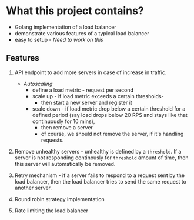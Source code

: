 # What this project contains?

- Golang implementation of a load balancer
- demonstrate various features of a typical load balancer
- easy to setup - *Need to work on this*

## Features
1. API endpoint to add more servers in case of increase in traffic.
    - *Autoscaling*
        - define a load metric - request per second
        - scale up - if load metric exceeds a certain thresholds- 
            - then start a new server and register it
        - scale down - if load metric drop below a certain threshold for a defined period (say load drops below 20 RPS and stays like that continuously for 10 mins),
            - then remove a server
            - of course, we should not remove the server, if it's handling requests.
            
2. Remove unhealthy servers - unhealthy is defined by a `threshold`. If a server is not responding continously for `threshold` amount of time, then this server will automatically be removed.
3. Retry mechanism - if a server fails to respond to a request sent by the load balancer, then the load balancer tries to send the same request to another server.
4. Round robin strategy implementation
5. Rate limiting the load balancer

